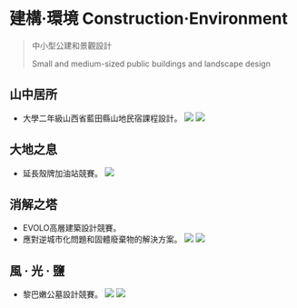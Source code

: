 # 建構·環境 Construction·Environment
> 中小型公建和景觀設計
> 
> Small and medium-sized public buildings and landscape design
## 山中居所
- 大學二年級山西省藍田縣山地民宿課程設計。
![](FOLIOPICS\folio3.jpg)
![](FOLIOPICS\folio4.jpg)

## 大地之息
- 延長殼牌加油站競賽。
![](FOLIOPICS\folio5.jpg)

## 消解之塔
- EVOLO高層建築設計競賽。
- 應對逆城市化問題和固體廢棄物的解決方案。
![](FOLIOPICS\0670-1.jpg)
![](FOLIOPICS\0670-2.jpg)

## 風 · 光 · 鹽
- 黎巴嫩公墓設計競賽。
![](FOLIOPICS\folio7.jpg)
![](FOLIOPICS\folio8.png)